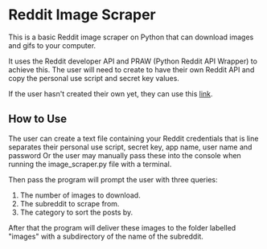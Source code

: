 # Reddit Image Scraper

This is a basic Reddit image scraper on Python that can download images and gifs to your computer.

It uses the Reddit developer API and PRAW (Python Reddit API Wrapper) to achieve this.
The user will need to create to have their own Reddit API and copy the personal use script and secret key values.

If the user hasn't created their own yet, they can use this [link](https://www.reddit.com/prefs/apps).

## How to Use
The user can create a text file containing your Reddit credentials that is line separates their personal use script, secret key, app name, user name and password
Or the user may manually pass these into the console when running the image_scraper.py file with a terminal.

Then pass the program will prompt the user with three queries:
1. The number of images to download.
2. The subreddit to scrape from.
3. The category to sort the posts by.

After that the program will deliver these images to the folder labelled "images" with a subdirectory of the name of the subreddit.
